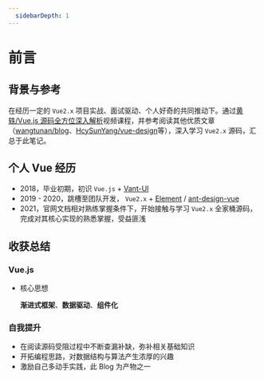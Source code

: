 ```yaml
---
  sidebarDepth: 1
---
```


# 前言

## 背景与参考

  在经历一定的 `Vue2.x` 项目实战、面试驱动、个人好奇的共同推动下。通过[黄轶/Vue.js 源码全方位深入解析](https://coding.imooc.com/learn/list/228.html)视频课程，并参考阅读其他优质文章（[wangtunan/blog](https://wangtunan.github.io/blog/vueAnalysis/introduction/)、[HcySunYang/vue-design](https://github.com/HcySunYang/vue-design)等），深入学习 `Vue2.x` 源码，汇总于此笔记。

## 个人 Vue 经历

* 2018，毕业初期，初识 `Vue.js` + [Vant-UI](https://github.com/youzan/vant)
* 2019 - 2020，跳槽至团队开发， `Vue2.x` + [Element](https://github.com/ElemeFE/element) / [ant-design-vue](https://github.com/vueComponent/ant-design-vue/)
* 2021，官网文档相对熟练掌握条件下，开始接触与学习 `Vue2.x` 全家桶源码，完成对其核心实现的熟悉掌握，受益匪浅

## 收获总结

### Vue.js

* 核心思想

  **渐进式框架**、**数据驱动**、**组件化**

### 自我提升

* 在阅读源码受阻过程中不断查漏补缺，弥补相关基础知识
* 开拓编程思路，对数据结构与算法产生浓厚的兴趣
* 激励自己多动手实践，此 Blog 为产物之一
